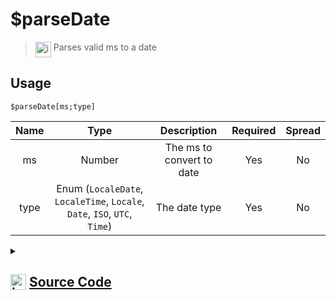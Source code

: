 # $parseDate
> <img align="top" src="https://upload.wikimedia.org/wikipedia/commons/thumb/e/e4/Infobox_info_icon.svg/160px-Infobox_info_icon.svg.png?20150409153300" alt="image" width="25" height="auto"> Parses valid ms to a date
## Usage
```
$parseDate[ms;type]
```
| Name | Type | Description | Required | Spread
| :---: | :---: | :---: | :---: | :---: |
ms | Number | The ms to convert to date | Yes | No
type | Enum (`LocaleDate`, `LocaleTime`, `Locale`, `Date`, `ISO`, `UTC`, `Time`) | The date type | Yes | No
<details>
<summary>
    
## <img align="top" src="https://cdn4.iconfinder.com/data/icons/iconsimple-logotypes/512/github-512.png" alt="image" width="25" height="auto">  [Source Code](https://github.com/tryforge/ForgeScript-V2/blob/main/src/native/parseDate.ts)
    
</summary>
    
```ts
import { ArgType, NativeFunction, Return } from "../structures"

export enum DateType {
    LocaleDate,
    LocaleTime,
    Locale,
    Date,
    ISO,
    UTC,
    Time,
}

export default new NativeFunction({
    name: "$parseDate",
    version: "1.0.2",
    description: "Parses valid ms to a date",
    brackets: true,
    args: [
        {
            name: "ms",
            description: "The ms to convert to date",
            rest: false,
            type: ArgType.Number,
            required: true,
        },
        {
            name: "type",
            description: "The date type",
            enum: DateType,
            rest: false,
            required: true,
            type: ArgType.Enum,
        },
    ],
    unwrap: true,
    execute(_, [ms, type]) {
        const date = new Date(ms)

        return this.success(
            type === DateType.Date
                ? date.toDateString()
                : type === DateType.ISO
                    ? date.toISOString()
                    : type === DateType.Locale
                        ? date.toLocaleString()
                        : type === DateType.LocaleDate
                            ? date.toLocaleDateString()
                            : type === DateType.LocaleTime
                                ? date.toLocaleTimeString()
                                : type === DateType.Time
                                    ? date.toTimeString()
                                    : type === DateType.UTC
                                        ? date.toUTCString()
                                        : (null as never)
        )
    },
})

```
    
</details>